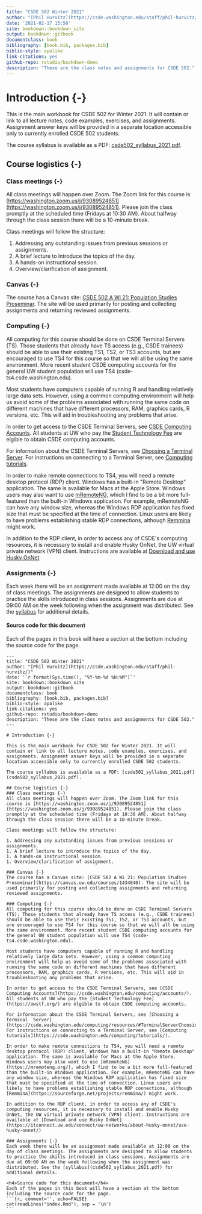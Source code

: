 ```yaml
--- 
title: "CSDE 502 Winter 2021"
author: "[Phil Hurvitz](https://csde.washington.edu/staff/phil-hurvitz/)"
date: '2021-02-17 15:50'
site: bookdown::bookdown_site
output: bookdown::gitbook
documentclass: book
bibliography: [book.bib, packages.bib]
biblio-style: apalike
link-citations: yes
github-repo: rstudio/bookdown-demo
description: "These are the class notes and assignments for CSDE 502."
---
```


# Introduction {-}

This is the main workbook for CSDE 502 for Winter 2021. It will contain or link to all lecture notes, code examples, exercises, and assignments. Assignment answer keys will be provided in a separate location accessible only to currently enrolled CSDE 502 students.

The course syllabus is available as a PDF: [csde502_syllabus_2021.pdf](csde502_syllabus_2021.pdf).

## Course logistics {-}
### Class meetings {-}
All class meetings will happen over Zoom. The Zoom link for this course is [https://washington.zoom.us/j/93089524851](https://washington.zoom.us/j/93089524851). Please join the class promptly at the scheduled time (Fridays at 10:30 AM). About halfway through the class session there will be a 10-minute break.

Class meetings will follow the structure:

1. Addressing any outstanding issues from previous sessions or assignments. 
1. A brief lecture to introduce the topics of the day.
1. A hands-on instructional session.
1. Overview/clarification of assignment.

### Canvas {-}
The course has a Canvas site: [CSDE 502 A Wi 21: Population Studies Proseminar](https://canvas.uw.edu/courses/1434040). The site will be used primarily for posting and collecting assignments and returning reviewed assignments.

### Computing {-}
All computing for this course should be done on CSDE Terminal Servers (TS). Those students that already have TS access (e.g., CSDE trainees) should be able to use their existing TS1, TS2, or TS3 accounts, but are encouraged to use TS4 for this course so that we will all be using the same environment. More recent student CSDE computing accounts for the general UW student population will use TS4 (csde-ts4.csde.washington.edu).

Most students have computers capable of running R and handling relatively large data sets. However, using a common computing environment will help us avoid some of the problems associated with running the same code on different machines that have different processors, RAM, graphics cards, R versions, etc. This will aid in troubleshooting any problems that arise.

In order to get access to the CSDE Terminal Servers, see [CSDE Computing Accounts](https://csde.washington.edu/computing/accounts/). All students at UW who pay the [Student Technology Fee](https://uwstf.org/) are elgible to obtain CSDE computing accounts.

For information about the CSDE Terminal Servers, see [Choosing a Terminal  Server](https://csde.washington.edu/computing/resources/#TerminalServerChoosing). For instructions on connecting to a Terminal Server, see [Computing tutorials](https://csde.washington.edu/computing/tutorials/).

In order to make remote connections to TS4, you will need a remote desktop protocol (RDP) client. Windows has a built-in "Remote Desktop" application. The same is available for Macs at the Apple Store. Windows users may also want to use [mRemoteNG](https://mremoteng.org/), which I find to be a bit more full-featured than the built-in Windows application. For example, mRemoteNG can have any window size, whereas the Windows RDP application has fixed size that must be specified at the time of connection. Linux users are likely to have problems establishing stable RDP connections, although [Remmina](https://sourceforge.net/projects/remmina/) might work.

In addition to the RDP client, in order to access any of CSDE's computing resources, it is necessary to install and enable Husky OnNet, the UW virtual private network (VPN) client. Instructions are available at [Download and use Husky OnNet](https://itconnect.uw.edu/connect/uw-networks/about-husky-onnet/use-husky-onnet/)

### Assignments {-}
Each week there will be an assignment made available at 12:00 on the day of class meetings. The assignments are designed to allow students to practice the skills introduced in class sessions. Assignments are due at 09:00 AM on the week following when the assignment was distributed. See the [syllabus](csde502_syllabus_2021.pdf) for additional details.

<h4>Source code for this document</h4>
Each of the pages in this book will have a section at the bottom including the source code for the page.

````
--- 
title: "CSDE 502 Winter 2021"
author: "[Phil Hurvitz](https://csde.washington.edu/staff/phil-hurvitz/)"
date: '`r format(Sys.time(), "%Y-%m-%d %H:%M")`'
site: bookdown::bookdown_site
output: bookdown::gitbook
documentclass: book
bibliography: [book.bib, packages.bib]
biblio-style: apalike
link-citations: yes
github-repo: rstudio/bookdown-demo
description: "These are the class notes and assignments for CSDE 502."
---

# Introduction {-}

This is the main workbook for CSDE 502 for Winter 2021. It will contain or link to all lecture notes, code examples, exercises, and assignments. Assignment answer keys will be provided in a separate location accessible only to currently enrolled CSDE 502 students.

The course syllabus is available as a PDF: [csde502_syllabus_2021.pdf](csde502_syllabus_2021.pdf).

## Course logistics {-}
### Class meetings {-}
All class meetings will happen over Zoom. The Zoom link for this course is [https://washington.zoom.us/j/93089524851](https://washington.zoom.us/j/93089524851). Please join the class promptly at the scheduled time (Fridays at 10:30 AM). About halfway through the class session there will be a 10-minute break.

Class meetings will follow the structure:

1. Addressing any outstanding issues from previous sessions or assignments. 
1. A brief lecture to introduce the topics of the day.
1. A hands-on instructional session.
1. Overview/clarification of assignment.

### Canvas {-}
The course has a Canvas site: [CSDE 502 A Wi 21: Population Studies Proseminar](https://canvas.uw.edu/courses/1434040). The site will be used primarily for posting and collecting assignments and returning reviewed assignments.

### Computing {-}
All computing for this course should be done on CSDE Terminal Servers (TS). Those students that already have TS access (e.g., CSDE trainees) should be able to use their existing TS1, TS2, or TS3 accounts, but are encouraged to use TS4 for this course so that we will all be using the same environment. More recent student CSDE computing accounts for the general UW student population will use TS4 (csde-ts4.csde.washington.edu).

Most students have computers capable of running R and handling relatively large data sets. However, using a common computing environment will help us avoid some of the problems associated with running the same code on different machines that have different processors, RAM, graphics cards, R versions, etc. This will aid in troubleshooting any problems that arise.

In order to get access to the CSDE Terminal Servers, see [CSDE Computing Accounts](https://csde.washington.edu/computing/accounts/). All students at UW who pay the [Student Technology Fee](https://uwstf.org/) are elgible to obtain CSDE computing accounts.

For information about the CSDE Terminal Servers, see [Choosing a Terminal  Server](https://csde.washington.edu/computing/resources/#TerminalServerChoosing). For instructions on connecting to a Terminal Server, see [Computing tutorials](https://csde.washington.edu/computing/tutorials/).

In order to make remote connections to TS4, you will need a remote desktop protocol (RDP) client. Windows has a built-in "Remote Desktop" application. The same is available for Macs at the Apple Store. Windows users may also want to use [mRemoteNG](https://mremoteng.org/), which I find to be a bit more full-featured than the built-in Windows application. For example, mRemoteNG can have any window size, whereas the Windows RDP application has fixed size that must be specified at the time of connection. Linux users are likely to have problems establishing stable RDP connections, although [Remmina](https://sourceforge.net/projects/remmina/) might work.

In addition to the RDP client, in order to access any of CSDE's computing resources, it is necessary to install and enable Husky OnNet, the UW virtual private network (VPN) client. Instructions are available at [Download and use Husky OnNet](https://itconnect.uw.edu/connect/uw-networks/about-husky-onnet/use-husky-onnet/)

### Assignments {-}
Each week there will be an assignment made available at 12:00 on the day of class meetings. The assignments are designed to allow students to practice the skills introduced in class sessions. Assignments are due at 09:00 AM on the week following when the assignment was distributed. See the [syllabus](csde502_syllabus_2021.pdf) for additional details.

<h4>Source code for this document</h4>
Each of the pages in this book will have a section at the bottom including the source code for the page.
```{r, comment='', echo=FALSE}
cat(readLines("index.Rmd"), sep = '\n')
```
````
